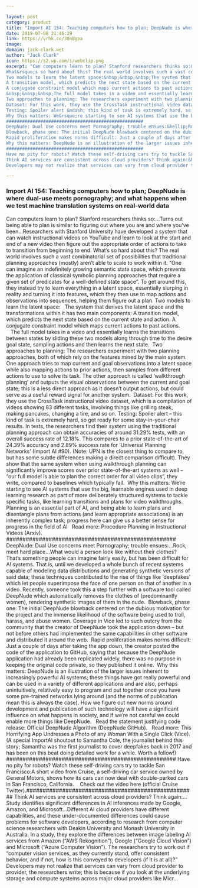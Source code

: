 ```yaml
---

layout: post
category: product
title: "Import AI 154: Teaching computers how to plan; DeepNude is where dual-use meets pornography; and what happens when we test machine translation systems on real-world data"
date: 2019-07-08 21:46:29
link: https://vrhk.co/30nBgpa
image: 
domain: jack-clark.net
author: "Jack Clark"
icon: https://s2.wp.com/i/webclip.png
excerpt: "Can computers learn to plan? Stanford researchers thinks so:&hellip;Turns out being able to plan is similar to figuring out where you are and where you&rsquo;ve been&hellip;Researchers with Stanford University have developed a system that can watch instructional videos on YouTube and learn to look at the start and end of a new video then figure out the appropriate order of actions to take to transition from beginning to end.
What&rsquo;s so hard about this? The real world involves such a vast combinatorial set of possibilities that traditional planning approaches (mostly) aren&rsquo;t able to scale to work within it. &ldquo;One can imagine an indefinitely growing semantic state space, which prevents the application of classical symbolic planning approaches that require a given set of predicates for a well-defined state space&rdquo;. To get around this, they instead try to learn everything in a latent space, essentially slurping in reality and turning it into features, which they then use to map actions and observations into sequences, helping them figure out a plan.
Two models to learn the latent space:&nbsp;&nbsp;&nbsp;The system that derives the latent space and the transformations within it has two main components:
A transition model, which predicts the next state based on the current state and action.
A conjugate constraint model which maps current actions to past actions.
&nbsp;&nbsp;&nbsp;The full model takes in a video and essentially learns the transitions between states by sliding these two models along through time to the desire goal state, sampling actions and then learns the next state.&nbsp;
Two approaches to planning: The researchers experiment with two planning approaches, both of which rely on the features mined by the main system. One approach tries to map current and goal observations into a latent space while also mapping actions to prior actions, then samples from different actions to use to solve its task. The other approach is called &lsquo;walkthrough planning&rsquo; and outputs the visual observations between the current and goal state; this is a less direct approach as it doesn&rsquo;t output actions, but could serve as a useful reward signal for another system.&nbsp;
Dataset: For this work, they use the CrossTask instructional video dataset, which is a compilation of videos showing 83 different tasks, involving things like grilling steak, making pancakes, changing a tire, and so on.
Testing: Spoiler alert &ndash; this kind of task is extremely hard, so get ready for some stay-in-your-chair results. In tests, the researchers find their system using the traditional planning approach can obtain accuracies of around 31.29% tests, with an overall success rate of 12.18%. This compares to a prior state-of-the-art of 24.39% accuracy and 2.89% success rate for &lsquo;Universal Planning Networks&rsquo; (Import AI #90). (Note: UPN is the closest thing to compare to, but has some subtle differences making a direct comparison difficult). They show that the same system when using walkthrough planning can significantly improve scores over prior state-of-the-art systems as well &ndash; &ldquo;our full model is able to plan the correct order for all video clips&rdquo;, they write, compared to baselines which typically fail.&nbsp;
Why this matters: We&rsquo;re starting to see AI systems that use the big, learnable engines used in deep learning research as part of more deliberately structured systems to tackle specific tasks, like learning transitions and plans for video walkthroughs. Planning is an essential part of AI, and being able to learn plans and disentangle plans from actions (and learn appropriate associations) is an inherently complex task; progress here can give us a better sense for progress in the field of AI&nbsp;&nbsp;&nbsp;Read more: Procedure Planning in Instructional Videos (Arxiv).&nbsp;
####################################################
DeepNude: Dual Use concerns meet Pornography; trouble ensues:&hellip;Rock, meet hard place&hellip;What would a person look like without their clothes? That&rsquo;s something people can imagine fairly easily, but has been difficult for AI systems. That is, until we developed a whole bunch of recent systems capable of modeling data distributions and generating synthetic versions of said data; these techniques contributed to the rise of things like &lsquo;deepfakes&rsquo; which let people superimpose the face of one person on that of another in a video. Recently, someone took this a step further with a software tool called DeepNude which automatically removes the clothes of (predominantly women), rendering synthetic images of them in the nude.&nbsp;
Blowback, phase one: The initial DeepNude blowback centered on the dubious motivation for the project and the immense likelihood of the software being used to troll, harass, and abuse women. Coverage in Vice led to such outcry from the community that the creator of DeepNude took the application down &ndash; but not before others had implemented the same capabilities in other software and distributed it around the web.&nbsp;
Rapid proliferation makes norms difficult: Just a couple of days after taking the app down, the creator posted the code of the application to GitHub, saying that because the DeepNude application had already been replicated widely, there was no purpose in keeping the original code private, so they published it online.&nbsp;
Why this matters: DeepNude is an illustration of the larger issues inherent to increasingly powerful AI systems; these things have got really powerful and can be used in a variety of different applications and are also, perhaps unintuitively, relatively easy to program and put together once you have some pre-trained networks lying around (and the norms of publication mean this is always the case). How we figure out new norms around development and publication of such technology will have a significant influence on what happens in society, and if we&rsquo;re not careful we could enable more things like DeepNude.&nbsp;&nbsp;&nbsp;Read the statement justifying code release: Official DeepNude Algorithm (DeepNude GitHub).&nbsp;&nbsp;&nbsp;Read more: This Horrifying App Undresses a Photo of any Woman With a Single Click (Vice). (A special ImportAI shoutout to Samantha Cole, the journalist behind this story; Samantha was the first journalist to cover deepfakes back in 2017 and has been on this beat doing detailed work for a while. Worth a follow!)
####################################################
Have no pity for robots? Watch these self-driving cars try to tackle San Francisco:A short video from Cruise, a self-driving car service owned by General Motors, shows how its cars can now deal with double-parked cars in San Francisco, California.&nbsp;&nbsp;&nbsp;&nbsp;Check out the video here (official Cruise Twitter).####################################################
Think AI services are consistent across cloud providers? Think again:&hellip;Study identifies significant differences in AI inferences made by Google, Amazon, and Microsoft&hellip;Different AI cloud providers have different capabilities, and these under-documented differences could cause problems for software developers, according to research from computer science researchers with Deakin University and Monash University in Australia. In a study, they explore the differences between image labeling AI services from Amazon (&ldquo;AWS Rekognition&rdquo;), Google (&ldquo;Google Cloud Vision&rdquo;) and Microsoft (&ldquo;Azure Computer Vision&rdquo;). The researchers try to work out if &ldquo;computer vision services, as they currently stand, offer consistent behavior, and if not, how is this conveyed to developers (if it is at all)?&rdquo;
Developers may not realize that services can vary from cloud provider to provider, the researchers write; this is because if you look at the underlying storage and compute systems across major cloud providers like Micr…"

---
```


### Import AI 154: Teaching computers how to plan; DeepNude is where dual-use meets pornography; and what happens when we test machine translation systems on real-world data

Can computers learn to plan? Stanford researchers thinks so:&hellip;Turns out being able to plan is similar to figuring out where you are and where you&rsquo;ve been&hellip;Researchers with Stanford University have developed a system that can watch instructional videos on YouTube and learn to look at the start and end of a new video then figure out the appropriate order of actions to take to transition from beginning to end.
What&rsquo;s so hard about this? The real world involves such a vast combinatorial set of possibilities that traditional planning approaches (mostly) aren&rsquo;t able to scale to work within it. &ldquo;One can imagine an indefinitely growing semantic state space, which prevents the application of classical symbolic planning approaches that require a given set of predicates for a well-defined state space&rdquo;. To get around this, they instead try to learn everything in a latent space, essentially slurping in reality and turning it into features, which they then use to map actions and observations into sequences, helping them figure out a plan.
Two models to learn the latent space:&nbsp;&nbsp;&nbsp;The system that derives the latent space and the transformations within it has two main components:
A transition model, which predicts the next state based on the current state and action.
A conjugate constraint model which maps current actions to past actions.
&nbsp;&nbsp;&nbsp;The full model takes in a video and essentially learns the transitions between states by sliding these two models along through time to the desire goal state, sampling actions and then learns the next state.&nbsp;
Two approaches to planning: The researchers experiment with two planning approaches, both of which rely on the features mined by the main system. One approach tries to map current and goal observations into a latent space while also mapping actions to prior actions, then samples from different actions to use to solve its task. The other approach is called &lsquo;walkthrough planning&rsquo; and outputs the visual observations between the current and goal state; this is a less direct approach as it doesn&rsquo;t output actions, but could serve as a useful reward signal for another system.&nbsp;
Dataset: For this work, they use the CrossTask instructional video dataset, which is a compilation of videos showing 83 different tasks, involving things like grilling steak, making pancakes, changing a tire, and so on.
Testing: Spoiler alert &ndash; this kind of task is extremely hard, so get ready for some stay-in-your-chair results. In tests, the researchers find their system using the traditional planning approach can obtain accuracies of around 31.29% tests, with an overall success rate of 12.18%. This compares to a prior state-of-the-art of 24.39% accuracy and 2.89% success rate for &lsquo;Universal Planning Networks&rsquo; (Import AI #90). (Note: UPN is the closest thing to compare to, but has some subtle differences making a direct comparison difficult). They show that the same system when using walkthrough planning can significantly improve scores over prior state-of-the-art systems as well &ndash; &ldquo;our full model is able to plan the correct order for all video clips&rdquo;, they write, compared to baselines which typically fail.&nbsp;
Why this matters: We&rsquo;re starting to see AI systems that use the big, learnable engines used in deep learning research as part of more deliberately structured systems to tackle specific tasks, like learning transitions and plans for video walkthroughs. Planning is an essential part of AI, and being able to learn plans and disentangle plans from actions (and learn appropriate associations) is an inherently complex task; progress here can give us a better sense for progress in the field of AI&nbsp;&nbsp;&nbsp;Read more: Procedure Planning in Instructional Videos (Arxiv).&nbsp;
####################################################
DeepNude: Dual Use concerns meet Pornography; trouble ensues:&hellip;Rock, meet hard place&hellip;What would a person look like without their clothes? That&rsquo;s something people can imagine fairly easily, but has been difficult for AI systems. That is, until we developed a whole bunch of recent systems capable of modeling data distributions and generating synthetic versions of said data; these techniques contributed to the rise of things like &lsquo;deepfakes&rsquo; which let people superimpose the face of one person on that of another in a video. Recently, someone took this a step further with a software tool called DeepNude which automatically removes the clothes of (predominantly women), rendering synthetic images of them in the nude.&nbsp;
Blowback, phase one: The initial DeepNude blowback centered on the dubious motivation for the project and the immense likelihood of the software being used to troll, harass, and abuse women. Coverage in Vice led to such outcry from the community that the creator of DeepNude took the application down &ndash; but not before others had implemented the same capabilities in other software and distributed it around the web.&nbsp;
Rapid proliferation makes norms difficult: Just a couple of days after taking the app down, the creator posted the code of the application to GitHub, saying that because the DeepNude application had already been replicated widely, there was no purpose in keeping the original code private, so they published it online.&nbsp;
Why this matters: DeepNude is an illustration of the larger issues inherent to increasingly powerful AI systems; these things have got really powerful and can be used in a variety of different applications and are also, perhaps unintuitively, relatively easy to program and put together once you have some pre-trained networks lying around (and the norms of publication mean this is always the case). How we figure out new norms around development and publication of such technology will have a significant influence on what happens in society, and if we&rsquo;re not careful we could enable more things like DeepNude.&nbsp;&nbsp;&nbsp;Read the statement justifying code release: Official DeepNude Algorithm (DeepNude GitHub).&nbsp;&nbsp;&nbsp;Read more: This Horrifying App Undresses a Photo of any Woman With a Single Click (Vice). (A special ImportAI shoutout to Samantha Cole, the journalist behind this story; Samantha was the first journalist to cover deepfakes back in 2017 and has been on this beat doing detailed work for a while. Worth a follow!)
####################################################
Have no pity for robots? Watch these self-driving cars try to tackle San Francisco:A short video from Cruise, a self-driving car service owned by General Motors, shows how its cars can now deal with double-parked cars in San Francisco, California.&nbsp;&nbsp;&nbsp;&nbsp;Check out the video here (official Cruise Twitter).####################################################
Think AI services are consistent across cloud providers? Think again:&hellip;Study identifies significant differences in AI inferences made by Google, Amazon, and Microsoft&hellip;Different AI cloud providers have different capabilities, and these under-documented differences could cause problems for software developers, according to research from computer science researchers with Deakin University and Monash University in Australia. In a study, they explore the differences between image labeling AI services from Amazon (&ldquo;AWS Rekognition&rdquo;), Google (&ldquo;Google Cloud Vision&rdquo;) and Microsoft (&ldquo;Azure Computer Vision&rdquo;). The researchers try to work out if &ldquo;computer vision services, as they currently stand, offer consistent behavior, and if not, how is this conveyed to developers (if it is at all)?&rdquo;
Developers may not realize that services can vary from cloud provider to provider, the researchers write; this is because if you look at the underlying storage and compute systems across major cloud providers like Micr…
